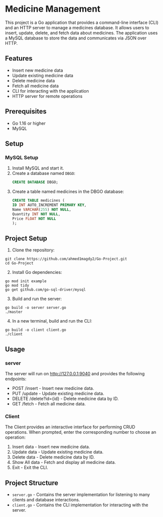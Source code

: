 # Medicine Management

This project is a Go application that provides a command-line interface (CLI) and an HTTP server to manage a medicines database. It allows users to insert, update, delete, and fetch data about medicines. The application uses a MySQL database to store the data and communicates via JSON over HTTP.

## Features

- Insert new medicine data
- Update existing medicine data
- Delete medicine data
- Fetch all medicine data
- CLI for interacting with the application
- HTTP server for remote operations

## Prerequisites

- Go 1.16 or higher
- MySQL

## Setup

### MySQL Setup

1. Install MySQL and start it.
2. Create a database named `DBGO`:
   ```sql
   CREATE DATABASE DBGO;
3. Create a table named medicines in the DBGO database:
    ```sql
    CREATE TABLE medicines (
    ID INT AUTO_INCREMENT PRIMARY KEY,
    Name VARCHAR(255) NOT NULL,
    Quantity INT NOT NULL,
    Price FLOAT NOT NULL
    );

## Project Setup
1. Clone the repository:
```
git clone https://github.com/ahmed1magdy2/Go-Project.git
cd Go-Project
```
2. Install Go dependencies:
```
go mod init example
go mod tidy
go get github.com/go-sql-driver/mysql
```
3. Build and run the server:
```
go build -o server server.go
./master
```
4. In a new terminal, build and run the CLI:
```
go build -o client client.go
./client
```
## Usage
### server
The server will run on http://127.0.0.1:9040 and provides the following endpoints:

- POST /insert - Insert new medicine data.
- PUT /update - Update existing medicine data.
- DELETE /delete?id={id} - Delete medicine data by ID.
- GET /fetch - Fetch all medicine data.

### Client
The Client provides an interactive interface for performing CRUD operations. When prompted, enter the corresponding number to choose an operation:

1. Insert data - Insert new medicine data.
2. Update data - Update existing medicine data.
3. Delete data - Delete medicine data by ID.
4. Show All data - Fetch and display all medicine data.
5. Exit - Exit the CLI.

## Project Structure
- `server.go` - Contains the server implementation for listening to many clients and database interactions.
- `client.go` - Contains the CLI implementation for interacting with the server.
